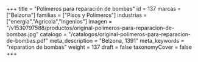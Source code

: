 +++
title = "Polímeros para reparación de bombas"
id = 137
marcas = ["Belzona"]
familias = ["Pisos y Polimeros"]
industrias = ["energia","Agricola","Ingenios"]
imagen = "/v1530797588/productos/original-polimeros-para-reparacion-de-bombas.jpg"
catalogo = "/catalogos/original-polimeros-para-reparacion-de-bombas.pdf"
meta_description = "Belzona, 1391"
meta_keywords = "reparation de bombas"
weight = 137
draft = false
taxonomyCover = false
+++
